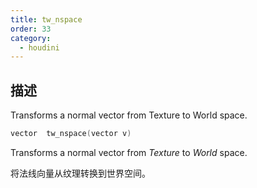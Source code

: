 ```yaml
---
title: tw_nspace
order: 33
category:
  - houdini
---
```

    
## 描述

Transforms a normal vector from Texture to World space.

```c
vector  tw_nspace(vector v)
```

Transforms a normal vector from _Texture_ to _World_ space.

将法线向量从纹理转换到世界空间。
